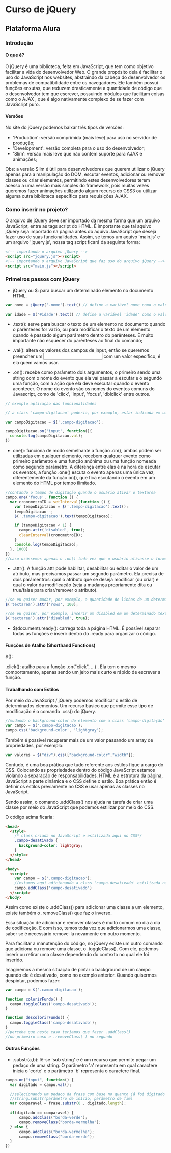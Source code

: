 # Curso de jQuery
## Plataforma Alura

### Introdução

#### O que é?
O jQuery é uma biblioteca, feita em JavaScript, que tem como objetivo facilitar a vida do desenvolvedor Web. O grande propósito dela é facilitar o uso do JavaScript nos websites, abstraindo da cabeça do desenvolvedor os problemas de compatibilidade entre os navegadores. Ele também possui funções enxutas, que reduzem drasticamente a quantidade de código que o desenvolvedor tem que escrever, possuindo módulos que facilitam coisas como o AJAX , que é algo nativamente complexo de se fazer com JavaScript puro.

#### Versões
No site do jQuery podemos baixar três tipos de versões:

- 'Production': versão comprimida (mais leve) para uso no servidor de produção;
- 'Development': versão completa para o uso do desenvolvedor;
- 'Slim': versão mais leve que não contem suporte para AJAX e animações;

Obs: a versão Slim é útil para desenvolvedores que querem utilizar o jQuery apenas para a manipulação do DOM, escutar eventos, adicionar ou remover classes ou criar elementos, permitindo estes desenvolvedores terem acesso a uma versão mais simples do framework, pois muitas vezes queremos fazer animações utilizando algum recurso do CSS3 ou utilizar alguma outra biblioteca específica para requisições AJAX.

### Como inserir no projeto?
O arquivo de jQuery deve ser importado da mesma forma que um arquivo JavaScript, entre as tags script do HTML.
É importante que tal aquivo jQuery seja importado na página antes do aquivo JavaScript que deseja fazer uso de suas funcionalidades. Assim, se temos um aquivo 'main.js' e um arquivo 'jquery.js', nossa tag script ficará da seguinte forma:

```html
<!-- importando o arquivo jQuery -->
<script src="jquery.js"></script>
<!-- importando o arquivo JavaScript que faz uso do arquivo jQuery -->
<script src="main.js"></script>
```

### Primeiros passos com jQuery

- jQuery ou $: para buscar um determinado elemento no documento HTML.

```javascript
var nome = jQuery('.nome').text() // define a variável nome como o valor do elemento que possui a class 'nome'

var idade = $('#idade').text() // define a variável 'idade' como o valor do elemento que possui o id 'idade'
```

- .text(): serve para buscar o texto de um elemento no documento quando o parênteses for vazio, ou para modificar o texto de um elemento quando é passado algum parâmetro dentro do parênteses. É muito importante não esquecer do parênteses ao final do comando;

- .val(): altera os valores dos campos de input, então se queremos preencher um <input type="text"> com um valor específico, é ela quem vamos usar.

- .on(): recebe como parâmetro dois argumentos, o primeiro sendo uma string com o nome do evento que ela vai passar a escutar e o segundo uma função, com a ação que ela deve executar quando o evento acontecer. O nome do evento são os nomes do eventos comuns do Javascript, como de 'click', 'input', 'focus', 'dblclick' entre outros.

```javascript
// exemplo aplicação das funcionalidades

// a class 'campo-digitacao' poderia, por exemplo, estar indicada em um formulário no documento HTML

var campoDigitacao = $('.campo-digitacao');

campoDigitacao.on('input', function(){
  console.log(campoDigitacao.val);
})
```

- one(): funciona de modo semelhante a função .on(), ambas podem ser utilizadas em qualquer elemento, recebem qualquer evento como primeiro parâmetro e uma função anônima ou uma função nomeada como segundo parâmetro. A diferença entre elas é na hora de escutar os eventos, a função .one() escuta o evento apenas uma única vez, diferentemente da função on(), que fica escutando o evento em um elemento do HTML por tempo ilimitado.

```javascript
//contando o tempo de digitação quando o usuário ativar o textarea
campo.one('focus', function () {
  var cronometroID = setInterval(function () {
    var tempoDigitacao = $('.tempo-digitacao').text();
    tempoDigitacao--;
    $('.tempo-digitacao').text(tempoDigitacao);

    if (tempoDigitacao < 1) {
      campo.attr('disabled', true);
      clearInterval(cronometroID);
    }
    console.log(tempoDigitacao);
  }, 1000)
})
//caso usássemos apenas o .on() toda vez que o usuário ativasse o formulário o tempo decresceria, passando mais rápido do que 1s (que foi o tempo estipulado no setInterval)
```

- .attr(): A função attr pode habilitar, desabilitar ou editar o valor de um atributo, mas precisamos passar um segundo parâmetro. Ela precisa de dois parâmentros: qual o atributo que se deseja modificar (ou criar) e qual o valor da modificação (seja a mudança propriamente dita ou true/false para criar/remover o atributo).

```javascript
//se eu quiser mudar, por exemplo, a quantidade de linhas de um determinado textarea
$('textarea').attr('rows', 100);

//se eu quiser, por exemplo, inserir um disabled em um determinado textarea
$('textarea').attr('disabled', true);
```

- $(document).ready(): carrega toda a página HTML. É possível separar todas as funções e inserir dentro do .ready para organizar o código.

#### Funções de Atalho (Shorthand Functions)

$():

.click(): atalho para a função .on("click", ...) . Ela tem o mesmo comportamento, apenas sendo um jeito mais curto e rápido de escrever a função.

#### Trabalhando com Estilos
Por meio do JavaScript / jQuery podemos modificar o estilo de determinados elementos. Um recurso básico que permite esse tipo de modificação é o comando .css() do jQuery.

```javascript
//mudando o background-color do elemento com a class 'campo-digitação' por meio do JavaScript
var campo = $('.campo-digitacao');
campo.css('background-color', 'lightgray');
```

Também é possivel recuperar mais de um valor passando um array de propriedades, por exemplo:

```javascript
var valores = $("div").css(["background-color","width"]);
```

Contudo, é uma boa prática que tudo referente aos estilos fique a cargo do CSS. Colocando as propriedades dentro do código JavaScript estamos violando a separação de responsabilidades. HTML é a estrutura da página, JavaScript a parte dinâmica e o CSS define o estilo. Boa prática então é definir os estilos previamente no CSS e usar apenas as classes no JavaScript.

Sendo assim, o comando .addClass() nos ajuda na tarefa de criar uma classe por meio do JavaScript que podemos estilizar por meio do CSS.

O código acima ficaria:

```html
<head>
  <style>
    /* class criada no JavaScript e estilizada aqui no CSS*/
    .campo-desativado {
      background-color: lightgray;
    }
  </style>
</head>

<body>
  <script>
    var campo = $('.campo-digitacao');
    //estamos aqui adicionando a class 'campo-desativado' estilizada na folha CSS
    campo.addClass('campo-desativado')
  </script>
</body>
```

Assim como existe o .addClass() para adicionar uma classe a um elemento, existe também o .removeClass() que faz o inverso.

Essa situação de adicionar e remover classes é muito comum no dia a dia de codificação. E com isso, temos toda vez que adicionarmos uma classe, saber se é necessário remove-la novamente em outro momento.

Para facilitar a manutenção do código, no jQuery existe um outro comando que adiciona ou remove uma classe, o .toggleClass(). Com ele, podemos inserir ou retirar uma classe dependendo do contexto no qual ele foi inserido.

Imaginemos a mesma situação de pintar o background de um campo quando ele é desativado, como no exemplo anterior. Quando quisermos despintar, podemos fazer:

```javascript
var campo = $('.campo-digitacao');

function colorirFundo() {
  campo.toggleClass('campo-desativado');
}

function descolorirFundo() {
  campo.toggleClass('campo-desativado');
}
//perceba que neste caso teríamos que fazer .addClass()
//no primeiro caso e .removeClass( ) no segundo
```

#### Outras Funções

- .substr(a,b): lê-se 'sub string' e é um recurso que permite pegar um pedaço de uma string. O parâmetro 'a' representa em qual caractere inicia o 'corte' e o parâmetro 'b' representa o caractere final.

```javascript
campo.on("input", function() {
  var digitado = campo.val();

  //selecionando um pedaco da frase com base no quanto já foi digitado
  //string.substr(parâmetro de início, parâmetro de fim)
  var comparavel = frase.substr(0 , digitado.length);

  if(digitado == comparavel) {
      campo.addClass("borda-verde");
      campo.removeClass("borda-vermelha");
  } else {
      campo.addClass("borda-vermelha");
      campo.removeClass("borda-verde");
  }
})
```
